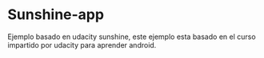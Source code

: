 # Sunshine-app
Ejemplo basado en udacity sunshine, este ejemplo esta basado en el curso impartido por udacity para aprender android.
